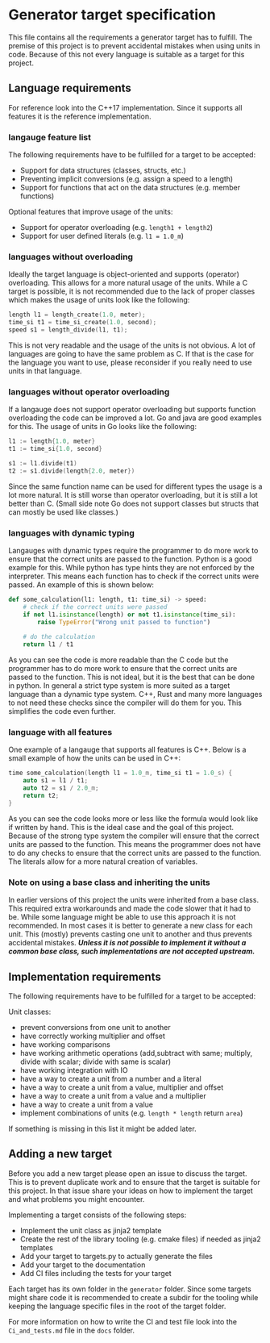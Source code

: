 # Generator target specification

This file contains all the requirements a generator target has to fulfill.
The premise of this project is to prevent accidental mistakes when using units in code.
Because of this not every language is suitable as a target for this project.

## Language requirements

For reference look into the C++17 implementation.
Since it supports all features it is the reference implementation.

### langauge feature list

The following requirements have to be fulfilled for a target to be accepted:

* Support for data structures (classes, structs, etc.)
* Preventing implicit conversions (e.g. assign a speed to a length)
* Support for functions that act on the data structures (e.g. member functions)

Optional features that improve usage of the units:

* Support for operator overloading (e.g. `length1 + length2`)
* Support for user defined literals (e.g. `l1 = 1.0_m`)

### languages without overloading

Ideally the target language is object-oriented and supports (operator) overloading.
This allows for a more natural usage of the units.
While a C target is possible, it is not recommended due to the lack of proper classes which makes the usage of units look like the following:

```c
length l1 = length_create(1.0, meter);
time_si t1 = time_si_create(1.0, second);
speed s1 = length_divide(l1, t1);
```

This is not very readable and the usage of the units is not obvious.
A lot of languages are going to have the same problem as C.
If that is the case for the language you want to use, please reconsider if you really need to use units in that language.

### languages without operator overloading

If a langauge does not support operator overloading but supports function overloading the code can be improved a lot.
Go and java are good examples for this.
The usage of units in Go looks like the following:

```go
l1 := length{1.0, meter}
t1 := time_si{1.0, second}

s1 := l1.divide(t1)
t2 := s1.divide(length{2.0, meter})
```

Since the same function name can be used for different types the usage is a lot more natural.
It is still worse than operator overloading, but it is still a lot better than C.
(Small side note Go does not support classes but structs that can mostly be used like classes.)

### languages with dynamic typing

Langauges with dynamic types require the programmer to do more work to ensure that the correct units are passed to the function.
Python is a good example for this.
While python has type hints they are not enforced by the interpreter.
This means each function has to check if the correct units were passed.
An example of this is shown below:

```python
def some_calculation(l1: length, t1: time_si) -> speed:
    # check if the correct units were passed
    if not l1.isinstance(length) or not t1.isinstance(time_si):
        raise TypeError("Wrong unit passed to function")
    
    # do the calculation
    return l1 / t1
```

As you can see the code is more readable than the C code but the programmer has to do more work to ensure that the correct units are passed to the function.
This is not ideal, but it is the best that can be done in python.
In general a strict type system is more suited as a target language than a dynamic type system.
C++, Rust and many more languages to not need these checks since the compiler will do them for you.
This simplifies the code even further.

### language with all features

One example of a langauge that supports all features is C++.
Below is a small example of how the units can be used in C++:

```cpp
time some_calculation(length l1 = 1.0_m, time_si t1 = 1.0_s) {
    auto s1 = l1 / t1;
    auto t2 = s1 / 2.0_m;
    return t2;
}
```

As you can see the code looks more or less like the formula would look like if written by hand.
This is the ideal case and the goal of this project.
Because of the strong type system the compiler will ensure that the correct units are passed to the function.
This means the programmer does not have to do any checks to ensure that the correct units are passed to the function.
The literals allow for a more natural creation of variables.

### Note on using a base class and inheriting the units

In earlier versions of this project the units were inherited from a base class.
This required extra workarounds and made the code slower that it had to be.
While some language might be able to use this approach it is not recommended.
In most cases it is better to generate a new class for each unit.
This (mostly) prevents casting one unit to another and thus prevents accidental mistakes.
***Unless it is not possible to implement it without a common base class, such implementations are not accepted upstream.***

## Implementation requirements

The following requirements have to be fulfilled for a target to be accepted:

Unit classes:

* prevent conversions from one unit to another
* have correctly working multiplier and offset
* have working comparisons
* have working arithmetic operations (add,subtract with same; multiply, divide with scalar; divide with same is scalar)
* have working integration with IO
* have a way to create a unit from a number and a literal
* have a way to create a unit from a value, multiplier and offset
* have a way to create a unit from a value and a multiplier
* have a way to create a unit from a value
* implement combinations of units (e.g. `length * length` return `area`)

If something is missing in this list it might be added later.

## Adding a new target

Before you add a new target please open an issue to discuss the target.
This is to prevent duplicate work and to ensure that the target is suitable for this project.
In that issue share your ideas on how to implement the target and what problems you might encounter.

Implementing a target consists of the following steps:

* Implement the unit class as jinja2 template
* Create the rest of the library tooling (e.g. cmake files) if needed as jinja2 templates
* Add your target to targets.py to actually generate the files
* Add your target to the documentation
* Add CI files including the tests for your target

Each target has its own folder in the `generator` folder.
Since some targets might share code it is recommended to create a subdir for the tooling while keeping the language specific files in the root of the target folder.

For more information on how to write the CI and test file look into the `Ci_and_tests.md` file in the `docs` folder.
